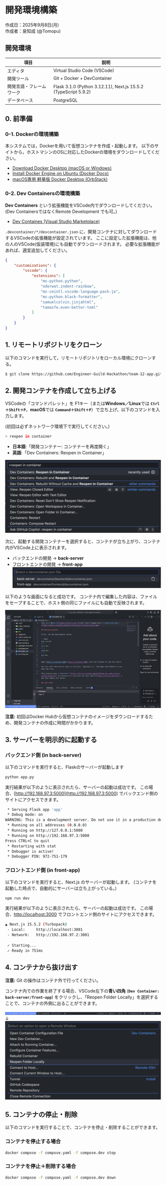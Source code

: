 # 開発環境構築

作成日：2025年9月8日(月)  
作成者：泉知成 (@Tomopu)

## 開発環境
| 項目 | 説明 |
| ---- | ---- |
| エディタ | Virtual Studio Code (VSCode) |
| 開発ツール | Git + Docker + DevContainer |
| 開発言語・フレームワーク | Flask 3.1.0  (Python 3.12.11), Next.js 15.5.2 (TypeScript 5.9.2) |
| データベース | PostgreSQL |

## 0. 前準備
### 0-1. Dockerの環境構築
本システムでは，Dockerを用いて仮想コンテナを作成・起動します。 以下のサイトから，ホストマシンのOSに対応したDockerの環境をダウンロードしてください。
- [Download Docker Desktop (macOS or Windows)](https://www.docker.com/products/docker-desktop/)
- [Install Docker Engine on Ubuntu (Docker Docs)](https://docs.docker.com/engine/install/ubuntu/)
- [macOS専用 軽量版 Docker Desktop (OrbStack)](https://orbstack.dev)

### 0-2. Dev Containersの環境構築
**Dev Containers** という拡張機能をVSCode内でダウンロードしてください。
(Dev ContainersではなくRemote Development でも可。)
- [Dev Containes (Visual Studio Marketplace)](https://marketplace.visualstudio.com/items?itemName=ms-vscode-remote.remote-containers)

`.devcontainer/*/devcontainer.json` に、開発コンテナに対してダウンロードするVSCodeの拡張機能が設定されています。
ここに設定した拡張機能は、他の人のVSCode(仮装環境)にも自動でダウンロードされます。
必要な拡張機能があれば、適宜追加してください。
```json
{
    "customizations": {
        "vscode": {
            "extensions": [
                "ms-python.python",
                "oderwat.indent-rainbow",
                "ms-ceintl.vscode-language-pack-ja",
                "ms-python.black-formatter",
                "samuelcolvin.jinjahtml",
                "tamasfe.even-better-toml"
            ]
        }
    }
}
```

## 1. リモートリポジトリをクローン
以下のコマンドを実行して，リモートリポジトリをローカル環境にクローンする。
```bash
$ git clone https://github.com/Engineer-Guild-Hackathon/team-12-app.git
```

## 2. 開発コンテナを作成して立ち上げる
VSCodeの「コマンドパレット」を F1キー（または**Windows／Linux**では **`Ctrl＋Shift＋P`**，**macOS**では **`Command＋Shift＋P`**）で立ち上げ，以下のコマンドを入力します。

(初回は必ずネットワーク環境下で実行してください。)
```bash
> reopen in container
```
- **日本語**:「開発コンテナー: コンテナーを再度開く」
- **英語**:「Dev Containers: Reopen in Container」

![vscode-0](./imgs/dev_environment/vscode-0.png)

次に、起動する開発コンテナーを選択すると、コンテナが立ち上がり、コンテナ内がVSCode上に表示されます。
 - バックエンドの開発 → **back-server**
 - フロントエンドの開発 → **front-app**
![vscode-1](./imgs/dev_environment/vscode-1.png)

以下のような画面になると成功です。
コンテナ内で編集した内容は、ファイルをセーブすることで、ホスト側の同じファイルにも自動で反映されます。

![vscode-2](./imgs/dev_environment/vscode-2.png)

**注意:**
初回はDocker Hubから仮想コンテナのイメージをダウンロードするため、開発コンテナの作成に時間がかかります。

## 3. サーバーを明示的に起動する
### バックエンド側 (in back-server)
以下のコマンドを実行すると、Flaskのサーバーが起動します
```bash
python app.py
```

実行結果が以下のように表示されたら、サーバーの起動は成功です。
この場合、[http://192.168.97.3:5000](http://192.168.97.3:5000) でバックエンド側のサイトにアクセスできます。

```bash
 * Serving Flask app 'app'
 * Debug mode: on
WARNING: This is a development server. Do not use it in a production deployment. Use a production WSGI server instead.
 * Running on all addresses (0.0.0.0)
 * Running on http://127.0.0.1:5000
 * Running on http://192.168.97.3:5000
Press CTRL+C to quit
 * Restarting with stat
 * Debugger is active!
 * Debugger PIN: 972-751-179
```

### フロントエンド側 (in front-app)
以下のコマンドを実行すると、Next.js のサーバーが起動します。
(コンテナを起動した時点で、自動的にサーバーは立ち上がっている。)

```bash
npm run dev
```
実行結果が以下のように表示されたら、サーバーの起動は成功です。
この場合、[http://localhost:3000](http://localhost:3000) でフロントエンド側のサイトにアクセスできます。

```bash
▲ Next.js 15.5.2 (Turbopack)
 - Local:     http://localhost:3001
 - Network:   http://192.168.97.2:3001

 ✓ Starting...
 ✓ Ready in 751ms
```

## 4. コンテナから抜け出す
**注意:**
Git の操作はコンテナ外で行ってください。

コンテナ内での作業を終了する場合、VSCode左下の**青い四角** (**`Dev Container: back-server/front-app`**) をクリックし、「Reopen Folder Locally」を選択することで、コンテナの外側に出ることができます。

![vscode-3](./imgs/dev_environment/vscode-3.png)
↓
![vscode-4](./imgs/dev_environment/vscode-4.png)

## 5. コンテナの停止・削除
以下のコマンドを実行することで、コンテナを停止・削除することができます。

### コンテナを停止する場合
```bash
docker compose -f compose.yaml -f compose.dev stop
```

### コンテナを停止＋削除する場合
```bash
docker compose -f compose.yaml -f compose.dev down
```

